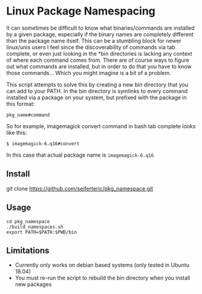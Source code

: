 # Linux Package Namespacing

It can sometimes be difficult to know what binaries/commands are installed by a given package, especially if the binary names are completely different than the package name itself. This can be a stumbling block for newer linux/unix users I feel since the discoverability of commands via tab complete, or even just looking in the *bin directories is lacking any context of where each command comes from. There are of course ways to figure out what commands are installed, but in order to do that you have to know those commands... Which you might imagine is a bit of a problem.

This script attempts to solve this by creating a new bin directory that you can add to your PATH. In the bin directory is symlinks to every command installed via a package on your system, but prefixed with the package in this format: 

    pkg_name#command

So for example, imagemagick convert command in bash tab complete looks like this:

    $ imagemagick-6.q16#convert

In this case that actual package name is `imagemagick-6.q16`

## Install

git clone https://github.com/seiferteric/pkg_namespace.git

## Usage

    cd pkg_namespace
    ./build_namespaces.sh
    export PATH=$PATH:$PWD/bin


## Limitations

 - Currently only works on debian based systems (only tested in Ubuntu 18.04)
 - You must re-run the script to rebuild the bin directory when you install new packages